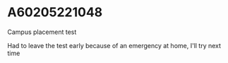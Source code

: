 # A60205221048
Campus placement test

Had to leave the test early because of an emergency at home, I'll try next time
